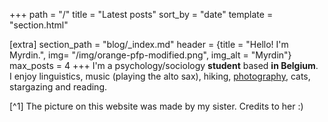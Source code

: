 +++
path = "/"
title = "Latest posts"
sort_by = "date"
template = "section.html"

[extra]
section_path = "blog/_index.md"
header = {title = "Hello! I'm Myrdin.", img= "/img/orange-pfp-modified.png", img_alt = "Myrdin"}
max_posts = 4
+++
I'm a psychology/sociology **student** based **in Belgium**.  
I enjoy linguistics, music (playing the alto sax), hiking, [photography](https://pinterest.com/myrdincx/_created), cats, stargazing and reading.  

[^1] The picture on this website was made by my sister. Credits to her :)
